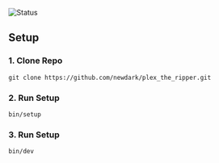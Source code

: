 ![Status](https://github.com/brand-it/plex_the_ripper/workflows/Status/badge.svg)

## Setup

### 1. Clone Repo
```shell
git clone https://github.com/newdark/plex_the_ripper.git
```

### 2. Run Setup
```shell
bin/setup
```

### 3. Run Setup
```shell
bin/dev
```
